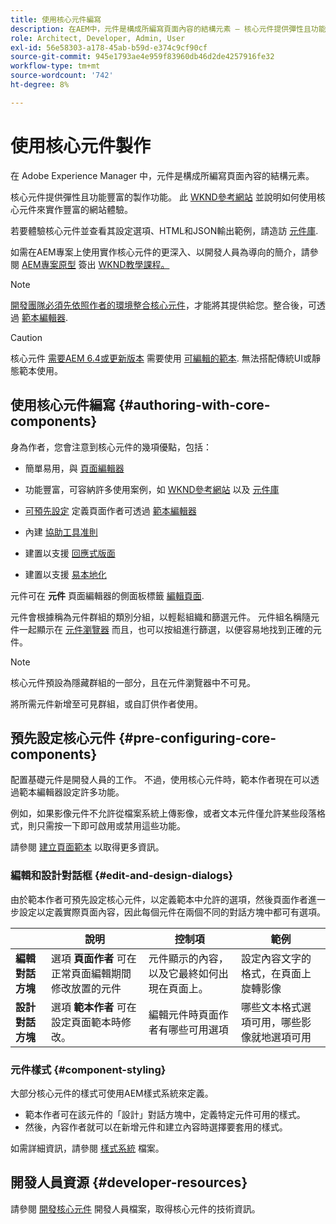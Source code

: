 ```yaml
---
title: 使用核心元件編寫
description: 在AEM中，元件是構成所編寫頁面內容的結構元素 — 核心元件提供彈性且功能豐富的製作功能。
role: Architect, Developer, Admin, User
exl-id: 56e58303-a178-45ab-b59d-e374c9cf90cf
source-git-commit: 945e1793ae4e959f83960db46d2de4257916fe32
workflow-type: tm+mt
source-wordcount: '742'
ht-degree: 8%

---
```


# 使用核心元件製作

在 Adobe Experience Manager 中，元件是構成所編寫頁面內容的結構元素。

核心元件提供彈性且功能豐富的製作功能。 此 [WKND參考網站](https://wknd.site) 並說明如何使用核心元件來實作豐富的網站體驗。

若要體驗核心元件並查看其設定選項、HTML和JSON輸出範例，請造訪 [元件庫](https://adobe.com/go/aem_cmp_library).

如需在AEM專案上使用實作核心元件的更深入、以開發人員為導向的簡介，請參閱 [AEM專案原型](/help/developing/archetype/overview.md) 簽出 [WKND教學課程。](https://experienceleague.adobe.com/docs/experience-manager-learn/getting-started-wknd-tutorial-develop/overview.html?lang=zh-Hant)

>[!NOTE]
>
>[開發團隊必須先依照作者的環境整合核心元件](/help/get-started/using.md)，才能將其提供給您。整合後，可透過 [範本編輯器](https://experienceleague.adobe.com/docs/experience-manager-cloud-service/sites/authoring/features/templates.html).

>[!CAUTION]
>
>核心元件 [需要AEM 6.4或更新版本](/help/versions.md) 需要使用 [可編輯的範本](https://experienceleague.adobe.com/docs/experience-manager-cloud-service/sites/authoring/features/templates.html). 無法搭配傳統UI或靜態範本使用。

## 使用核心元件編寫 {#authoring-with-core-components}

身為作者，您會注意到核心元件的幾項優點，包括：

* 簡單易用，與 [頁面編輯器](https://experienceleague.adobe.com/docs/experience-manager-cloud-service/sites/authoring/fundamentals/editing-content.html)

* 功能豐富，可容納許多使用案例，如 [WKND參考網站](https://wknd.site) 以及 [元件庫](https://adobe.com/go/aem_cmp_library)

* [可預先設定](#pre-configuring-core-components) 定義頁面作者可透過 [範本編輯器](https://experienceleague.adobe.com/docs/experience-manager-cloud-service/sites/authoring/features/templates.html)

* 內建 [協助工具准則](https://experienceleague.adobe.com/docs/experience-manager-cloud-service/sites/authoring/fundamentals/accessible-content.html)

* 建置以支援 [回應式版面](https://experienceleague.adobe.com/docs/experience-manager-cloud-service/sites/authoring/features/responsive-layout.html)

* 建置以支援 [易本地化](localization.md)

元件可在 **元件** 頁面編輯器的側面板標籤 [編輯頁面](https://experienceleague.adobe.com/docs/experience-manager-cloud-service/sites/authoring/fundamentals/editing-content.html).

元件會根據稱為元件群組的類別分組，以輕鬆組織和篩選元件。 元件組名稱隨元件一起顯示在 [元件瀏覽器](https://experienceleague.adobe.com/docs/experience-manager-cloud-service/sites/authoring/fundamentals/editing-content.html) 而且，也可以按組進行篩選，以便容易地找到正確的元件。

>[!NOTE]
>
>核心元件預設為隱藏群組的一部分，且在元件瀏覽器中不可見。
>
>將所需元件新增至可見群組，或自訂供作者使用。

## 預先設定核心元件 {#pre-configuring-core-components}

配置基礎元件是開發人員的工作。 不過，使用核心元件時，範本作者現在可以透過範本編輯器設定許多功能。

例如，如果影像元件不允許從檔案系統上傳影像，或者文本元件僅允許某些段落格式，則只需按一下即可啟用或禁用這些功能。

請參閱 [建立頁面範本](https://experienceleague.adobe.com/docs/experience-manager-cloud-service/sites/authoring/features/templates.html) 以取得更多資訊。

### 編輯和設計對話框 {#edit-and-design-dialogs}

由於範本作者可預先設定核心元件，以定義範本中允許的選項，然後頁面作者進一步設定以定義實際頁面內容，因此每個元件在兩個不同的對話方塊中都可有選項。

|  | 說明 | 控制項 | 範例 |
|--- |--- |--- |--- |
| **編輯對話方塊** | 選項 **頁面作者** 可在正常頁面編輯期間修改放置的元件 | 元件顯示的內容，以及它最終如何出現在頁面上。 | 設定內容文字的格式，在頁面上旋轉影像 |
| **設計對話方塊** | 選項 **範本作者** 可在設定頁面範本時修改。 | 編輯元件時頁面作者有哪些可用選項 | 哪些文本格式選項可用，哪些影像就地選項可用 |

### 元件樣式 {#component-styling}

大部分核心元件的樣式可使用AEM樣式系統來定義。

* 範本作者可在該元件的「設計」對話方塊中，定義特定元件可用的樣式。
* 然後，內容作者就可以在新增元件和建立內容時選擇要套用的樣式。

如需詳細資訊，請參閱 [樣式系統](https://experienceleague.adobe.com/docs/experience-manager-cloud-service/sites/authoring/features/style-system.html) 檔案。

## 開發人員資源 {#developer-resources}

請參閱 [開發核心元件](/help/developing/overview.md) 開發人員檔案，取得核心元件的技術資訊。
